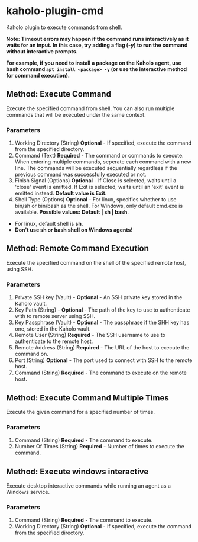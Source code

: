 # kaholo-plugin-cmd
Kaholo plugin to execute commands from shell.

**Note: Timeout errors may happen if the command runs interactively as it waits for an input. In this case, try adding a flag (-y) to run the command without interactive prompts.**

**For example, if you need to install a package on the Kaholo agent, use bash command  ```apt install <package> -y``` (or use the interactive method for command execution).**

## Method: Execute Command
Execute the specified command from shell. You can also run multiple commands that will be executed under the same context.

### Parameters
1. Working Directory (String) **Optional** - If specified, execute the command from the specified directory.
2. Command (Text) **Required** - The command or commands to execute. When entering multiple commands, seperate each command with a new line. The commands will be executed sequentially regardless if the previous command was successfully executed or not.
3. Finish Signal (Options) **Optional** - If Close is selected, waits until a 'close' event is emitted. If Exit is selected, waits until an 'exit' event is emitted instead. **Default value is Exit**.
4. Shell Type (Options) **Optional** - For linux, specifies whether to use bin/sh or bin/bash as the shell. For Windows, only default cmd.exe is available. **Possible values: Default | sh | bash**.
* For linux, default shell is **sh**.
* **Don't use sh or bash shell on Windows agents!**

## Method: Remote Command Execution
Execute the specified command on the shell of the specified remote host, using SSH.

### Parameters
1. Private SSH key (Vault) - **Optional** - An SSH private key stored in the Kaholo vault.
2. Key Path (String) - **Optional** - The path of the key to use to authenticate with to remote server using SSH.
3. Key Passphrase (Vault) - **Optional** - The passphrase if the SHH key has one, stored in the Kaholo vault.
4. Remote User (String) **Required** - The SSH username to use to authenticate to the remote host.
5. Remote Address (String) **Required** - The URL of the host to execute the command on.
6. Port (String) **Optional** - The port used to connect with SSH to the remote host.
7. Command (String) **Required** - The command to execute on the remote host.

## Method: Execute Command Multiple Times
Execute the given command for a specified number of times.

### Parameters
1. Command (String) **Required** - The command to execute.
2. Number Of Times (String) **Required** - Number of times to execute the command.

## Method: Execute windows interactive
Execute desktop interactive commands while running an agent as a Windows service.

### Parameters
1. Command (String) **Required** - The command to execute.
2. Working Directory (String) **Optional** - If specified, execute the command from the specified directory.

